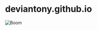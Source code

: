 # deviantony.github.io

![Boom](https://cdn.meme.am/instances/500x/65343577.jpg "That's all folks!")
